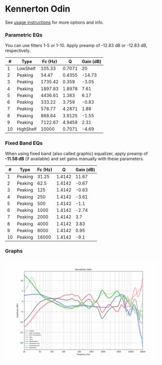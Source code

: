 # Kennerton Odin
See [usage instructions](https://github.com/jaakkopasanen/AutoEq#usage) for more options and info.

### Parametric EQs
You can use filters 1-5 or 1-10. Apply preamp of -12.83 dB or -12.83 dB, respectively.

|   # | Type      |   Fc (Hz) |      Q |   Gain (dB) |
|-----|-----------|-----------|--------|-------------|
|   1 | LowShelf  |    105.33 | 0.7071 |       20    |
|   2 | Peaking   |     54.47 | 0.4355 |      -14.73 |
|   3 | Peaking   |   1735.42 | 0.359  |       -3.05 |
|   4 | Peaking   |   1897.83 | 1.8978 |        7.61 |
|   5 | Peaking   |   4436.61 | 1.383  |        6.17 |
|   6 | Peaking   |    333.22 | 3.759  |       -0.83 |
|   7 | Peaking   |    576.77 | 4.2871 |        1.88 |
|   8 | Peaking   |    868.64 | 3.9125 |       -1.55 |
|   9 | Peaking   |   7122.67 | 4.9458 |        2.31 |
|  10 | HighShelf |  10000    | 0.7071 |       -4.69 |

### Fixed Band EQs
When using fixed band (also called graphic) equalizer, apply preamp of **-11.58 dB** (if available) and set gains manually with these parameters.

|   # | Type    |   Fc (Hz) |      Q |   Gain (dB) |
|-----|---------|-----------|--------|-------------|
|   1 | Peaking |     31.25 | 1.4142 |       11.67 |
|   2 | Peaking |     62.5  | 1.4142 |       -0.67 |
|   3 | Peaking |    125    | 1.4142 |       -0.63 |
|   4 | Peaking |    250    | 1.4142 |       -3.61 |
|   5 | Peaking |    500    | 1.4142 |       -1.1  |
|   6 | Peaking |   1000    | 1.4142 |       -2.74 |
|   7 | Peaking |   2000    | 1.4142 |        3.7  |
|   8 | Peaking |   4000    | 1.4142 |        3.83 |
|   9 | Peaking |   8000    | 1.4142 |        0.95 |
|  10 | Peaking |  16000    | 1.4142 |       -9.1  |

### Graphs
![](./Kennerton%20Odin.png)
